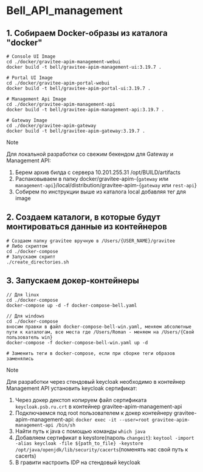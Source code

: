 # Bell_API_management

## 1. Собираем Docker-образы из каталога "docker"
```
# Console UI Image
cd ./docker/gravitee-apim-management-webui
docker build -t bell/gravitee-apim-management-ui:3.19.7 .

# Portal UI Image
cd ./docker/gravitee-apim-portal-webui
docker build -t bell/gravitee-apim-portal-ui:3.19.7 .

# Management Api Image
cd ./docker/gravitee-apim-management-api
docker build -t bell/gravitee-apim-management-api:3.19.7 .

# Gateway Image
cd ./docker/gravitee-apim-gateway
docker build -t bell/gravitee-apim-gateway:3.19.7 .
```

> [!NOTE]
> Для локальной разработки со свежим бекендом для Gateway и Management API: 
> 1. Берем архив билда c сервера 10.201.255.31 /opt/BUILD/artifacts
> 2. Распаковываем в папку docker/gravitee-apim-{`gateway` или `management-api`}/local/distribution/gravitee-apim-{`gateway` или `rest-api`}
> 3. Собирем по инструкции выше из каталога local добавляя тег для image


## 2. Создаем каталоги, в которые будут монтироваться данные из контейнеров
```
# Создаем папку gravitee вручную в /Users/{USER_NAME}/gravitee
# Либо скриптом
cd ./docker-compose
# Запускаем скрипт
./create_directories.sh
```

## 3. Запускаем докер-контейнеры
```
// Для linux
cd ./docker-compose
docker-compose up -d -f docker-compose-bell.yaml

// Для windows
cd ./docker-compose
вносим правки в файл docker-compose-bell-win.yaml, меняем абсолютные пути к каталогам, все места где /Users/Roman - меняем на /Users/{Свой пользователь win}
docker-compose -f docker-compose-bell-win.yaml up -d

# Заменить теги в docker-compose, если при сборке теги образов заменялись
```

> [!NOTE]
> Для разработки через стендовый keycloak необходимо в контейнер Management API установить keycloak сертификат:
> 1. Через докер декстоп копируем файл сертификата `keycloak.psb.ru.crt` в контейнер gravitee-apim-management-api
> 2. Подключаемся под root пользователем к докер контейнеру gravitee-apim-management-api: `docker exec -it --user=root gravitee-apim-management-api /bin/sh`
> 3. Найти путь к java c помощью команды `which java`
> 4. Добавляем сертификат в keystore(пароль `changeit`): 
`keytool -import -alias keycloak -file ${path_to_file} -keystore /opt/java/openjdk/lib/security/cacerts`(поменять нас свой путь к cacerts)
> 5. В гравити настроить IDP на стендовый keycloak 
